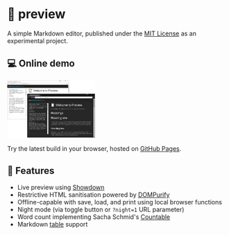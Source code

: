 # 📝 preview
A simple Markdown editor, published under the [MIT License](https://github.com/yasinS/preview/blob/master/LICENSE) as an experimental project.

## 💻 Online demo

<img src="readme.png" width="40%">

Try the latest build in your browser, hosted on [GitHub Pages](https://yasins.github.io/preview/).

## 📓 Features
* Live preview using [Showdown](https://github.com/showdownjs/showdown) 
* Restrictive HTML sanitisation powered by [DOMPurify](https://github.com/cure53/DOMpurify)
* Offline-capable with save, load, and print using local browser functions
* Night mode (via toggle button or `?night=1` URL parameter)
* Word count implementing Sacha Schmid's [Countable](https://github.com/RadLikeWhoa/Countable)
* Markdown [table](https://www.npmjs.com/package/showdown-table) support
